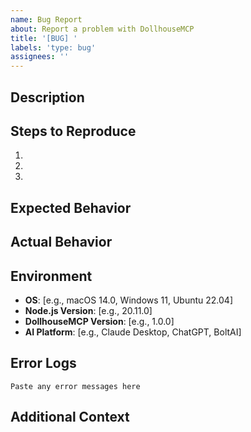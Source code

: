 ```yaml
---
name: Bug Report
about: Report a problem with DollhouseMCP
title: '[BUG] '
labels: 'type: bug'
assignees: ''
---
```


## Description
<!-- Clear description of what's broken -->

## Steps to Reproduce
<!-- Steps to reproduce the behavior -->
1. 
2. 
3. 

## Expected Behavior
<!-- What you expected to happen -->

## Actual Behavior
<!-- What actually happened -->

## Environment
- **OS**: [e.g., macOS 14.0, Windows 11, Ubuntu 22.04]
- **Node.js Version**: [e.g., 20.11.0]
- **DollhouseMCP Version**: [e.g., 1.0.0]
- **AI Platform**: [e.g., Claude Desktop, ChatGPT, BoltAI]

## Error Logs
<!-- If applicable, add error messages or logs -->
```
Paste any error messages here
```

## Additional Context
<!-- Any other context about the problem -->